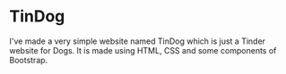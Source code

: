 # TinDog
I've made a very simple website named TinDog which is just a Tinder website for Dogs. It is made using HTML, CSS and some components of Bootstrap.
